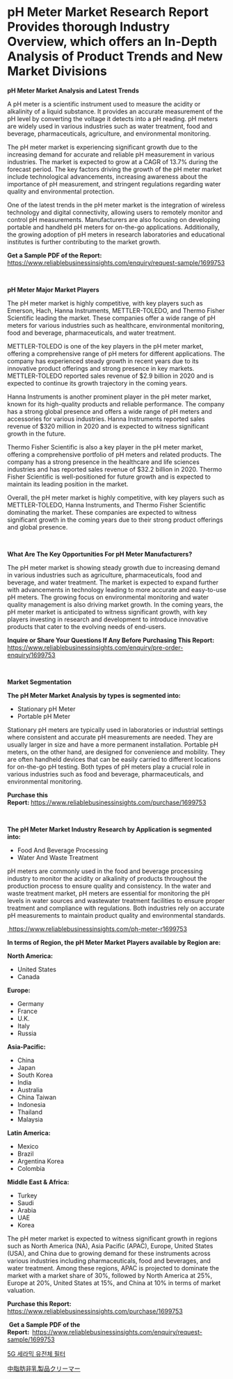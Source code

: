 <p><h1>pH Meter Market Research Report Provides thorough Industry Overview, which offers an In-Depth Analysis of Product Trends and New Market Divisions</h1></p><p><strong>pH Meter Market Analysis and Latest Trends</strong></p>
<p><p>A pH meter is a scientific instrument used to measure the acidity or alkalinity of a liquid substance. It provides an accurate measurement of the pH level by converting the voltage it detects into a pH reading. pH meters are widely used in various industries such as water treatment, food and beverage, pharmaceuticals, agriculture, and environmental monitoring.</p><p>The pH meter market is experiencing significant growth due to the increasing demand for accurate and reliable pH measurement in various industries. The market is expected to grow at a CAGR of 13.7% during the forecast period. The key factors driving the growth of the pH meter market include technological advancements, increasing awareness about the importance of pH measurement, and stringent regulations regarding water quality and environmental protection.</p><p>One of the latest trends in the pH meter market is the integration of wireless technology and digital connectivity, allowing users to remotely monitor and control pH measurements. Manufacturers are also focusing on developing portable and handheld pH meters for on-the-go applications. Additionally, the growing adoption of pH meters in research laboratories and educational institutes is further contributing to the market growth.</p></p>
<p><strong>Get a Sample PDF of the Report:&nbsp;</strong> <a href="https://www.reliablebusinessinsights.com/enquiry/request-sample/1699753">https://www.reliablebusinessinsights.com/enquiry/request-sample/1699753</a></p>
<p>&nbsp;</p>
<p><strong>pH Meter Major Market Players</strong></p>
<p><p>The pH meter market is highly competitive, with key players such as Emerson, Hach, Hanna Instruments, METTLER-TOLEDO, and Thermo Fisher Scientific leading the market. These companies offer a wide range of pH meters for various industries such as healthcare, environmental monitoring, food and beverage, pharmaceuticals, and water treatment.</p><p>METTLER-TOLEDO is one of the key players in the pH meter market, offering a comprehensive range of pH meters for different applications. The company has experienced steady growth in recent years due to its innovative product offerings and strong presence in key markets. METTLER-TOLEDO reported sales revenue of $2.9 billion in 2020 and is expected to continue its growth trajectory in the coming years.</p><p>Hanna Instruments is another prominent player in the pH meter market, known for its high-quality products and reliable performance. The company has a strong global presence and offers a wide range of pH meters and accessories for various industries. Hanna Instruments reported sales revenue of $320 million in 2020 and is expected to witness significant growth in the future.</p><p>Thermo Fisher Scientific is also a key player in the pH meter market, offering a comprehensive portfolio of pH meters and related products. The company has a strong presence in the healthcare and life sciences industries and has reported sales revenue of $32.2 billion in 2020. Thermo Fisher Scientific is well-positioned for future growth and is expected to maintain its leading position in the market.</p><p>Overall, the pH meter market is highly competitive, with key players such as METTLER-TOLEDO, Hanna Instruments, and Thermo Fisher Scientific dominating the market. These companies are expected to witness significant growth in the coming years due to their strong product offerings and global presence.</p></p>
<p>&nbsp;</p>
<p><strong>What Are The Key Opportunities For pH Meter Manufacturers?</strong></p>
<p><p>The pH meter market is showing steady growth due to increasing demand in various industries such as agriculture, pharmaceuticals, food and beverage, and water treatment. The market is expected to expand further with advancements in technology leading to more accurate and easy-to-use pH meters. The growing focus on environmental monitoring and water quality management is also driving market growth. In the coming years, the pH meter market is anticipated to witness significant growth, with key players investing in research and development to introduce innovative products that cater to the evolving needs of end-users.</p></p>
<p><strong>Inquire or Share Your Questions If Any Before Purchasing This Report:</strong> <a href="https://www.reliablebusinessinsights.com/enquiry/pre-order-enquiry/1699753">https://www.reliablebusinessinsights.com/enquiry/pre-order-enquiry/1699753</a></p>
<p>&nbsp;</p>
<p><strong>Market Segmentation</strong></p>
<p><strong>The pH Meter Market Analysis by types is segmented into:</strong></p>
<p><ul><li>Stationary pH Meter</li><li>Portable pH Meter</li></ul></p>
<p><p>Stationary pH meters are typically used in laboratories or industrial settings where consistent and accurate pH measurements are needed. They are usually larger in size and have a more permanent installation. Portable pH meters, on the other hand, are designed for convenience and mobility. They are often handheld devices that can be easily carried to different locations for on-the-go pH testing. Both types of pH meters play a crucial role in various industries such as food and beverage, pharmaceuticals, and environmental monitoring.</p></p>
<p><strong>Purchase this Report:&nbsp;</strong><a href="https://www.reliablebusinessinsights.com/purchase/1699753">https://www.reliablebusinessinsights.com/purchase/1699753</a></p>
<p>&nbsp;</p>
<p><strong>The pH Meter Market Industry Research by Application is segmented into:</strong></p>
<p><ul><li>Food And Beverage Processing</li><li>Water And Waste Treatment</li></ul></p>
<p><p>pH meters are commonly used in the food and beverage processing industry to monitor the acidity or alkalinity of products throughout the production process to ensure quality and consistency. In the water and waste treatment market, pH meters are essential for monitoring the pH levels in water sources and wastewater treatment facilities to ensure proper treatment and compliance with regulations. Both industries rely on accurate pH measurements to maintain product quality and environmental standards.</p></p>
<p><a href="https://www.reliablebusinessinsights.com/ph-meter-r1699753">&nbsp;https://www.reliablebusinessinsights.com/ph-meter-r1699753</a></p>
<p><strong>In terms of Region, the pH Meter Market Players available by Region are:</strong></p>
<p>
    <p> <strong> North America: </strong>
        <ul>
            <li>United States</li>
            <li>Canada</li>
        </ul>
        </p> 
    <p> <strong> Europe: </strong>
        <ul>
            <li>Germany</li>
            <li>France</li>
            <li>U.K.</li>
            <li>Italy</li>
            <li>Russia</li>
        </ul>
        </p> 
    <p> <strong> Asia-Pacific: </strong>
        <ul>
            <li>China</li>
            <li>Japan</li>
            <li>South Korea</li>
            <li>India</li>
            <li>Australia</li>
            <li>China Taiwan</li>
            <li>Indonesia</li>
            <li>Thailand</li>
            <li>Malaysia</li>
        </ul>
        </p> 
    <p> <strong> Latin America: </strong>
        <ul>
            <li>Mexico</li>
            <li>Brazil</li>
            <li>Argentina Korea</li>
            <li>Colombia</li>
        </ul>
        </p> 
    <p> <strong> Middle East & Africa: </strong>
        <ul>
            <li>Turkey</li>
            <li>Saudi</li>
            <li>Arabia</li>
            <li>UAE</li>
            <li>Korea</li>
        </ul>
    </p>
    </p>
<p><p>The pH meter market is expected to witness significant growth in regions such as North America (NA), Asia Pacific (APAC), Europe, United States (USA), and China due to growing demand for these instruments across various industries including pharmaceuticals, food and beverages, and water treatment. Among these regions, APAC is projected to dominate the market with a market share of 30%, followed by North America at 25%, Europe at 20%, United States at 15%, and China at 10% in terms of market valuation.</p></p>
<p><strong>Purchase this Report: </strong><a href="https://www.reliablebusinessinsights.com/purchase/1699753">https://www.reliablebusinessinsights.com/purchase/1699753</a></p>
<p>&nbsp;<strong>Get a Sample PDF of the Report:&nbsp;&nbsp;</strong><a href="https://www.reliablebusinessinsights.com/enquiry/request-sample/1699753">https://www.reliablebusinessinsights.com/enquiry/request-sample/1699753</a></p>
<p><strong></strong></p>
<p><p><a href="https://github.com/wallacBahrtyinger567686/Market-Research-Report-List-2/blob/main/4321317122667.md">5G 세라믹 유전체 필터</a></p><p><a href="https://github.com/DudleyFerry/Market-Research-Report-List-1/blob/main/3823414124686.md">中脂肪非乳製品クリーマー</a></p></p>